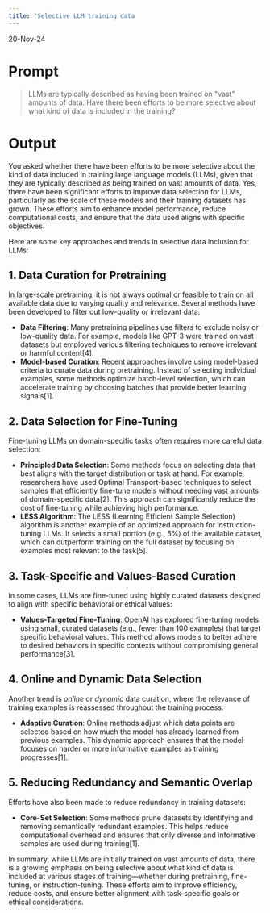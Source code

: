 ```yaml
---
title: "Selective LLM training data
---
```


20-Nov-24

# Prompt

> LLMs are typically described as having been trained on "vast" amounts of data. Have there been efforts to be more selective about what kind of data is included in the training?

# Output

You asked whether there have been efforts to be more selective about the kind of data included in training large language models (LLMs), given that they are typically described as being trained on vast amounts of data. Yes, there have been significant efforts to improve data selection for LLMs, particularly as the scale of these models and their training datasets has grown. These efforts aim to enhance model performance, reduce computational costs, and ensure that the data used aligns with specific objectives.

Here are some key approaches and trends in selective data inclusion for LLMs:

## **1. Data Curation for Pretraining**
In large-scale pretraining, it is not always optimal or feasible to train on all available data due to varying quality and relevance. Several methods have been developed to filter out low-quality or irrelevant data:
- **Data Filtering**: Many pretraining pipelines use filters to exclude noisy or low-quality data. For example, models like GPT-3 were trained on vast datasets but employed various filtering techniques to remove irrelevant or harmful content[4].
- **Model-based Curation**: Recent approaches involve using model-based criteria to curate data during pretraining. Instead of selecting individual examples, some methods optimize batch-level selection, which can accelerate training by choosing batches that provide better learning signals[1].

## **2. Data Selection for Fine-Tuning**
Fine-tuning LLMs on domain-specific tasks often requires more careful data selection:
- **Principled Data Selection**: Some methods focus on selecting data that best aligns with the target distribution or task at hand. For example, researchers have used Optimal Transport-based techniques to select samples that efficiently fine-tune models without needing vast amounts of domain-specific data[2]. This approach can significantly reduce the cost of fine-tuning while achieving high performance.
- **LESS Algorithm**: The LESS (Learning Efficient Sample Selection) algorithm is another example of an optimized approach for instruction-tuning LLMs. It selects a small portion (e.g., 5%) of the available dataset, which can outperform training on the full dataset by focusing on examples most relevant to the task[5].

## **3. Task-Specific and Values-Based Curation**
In some cases, LLMs are fine-tuned using highly curated datasets designed to align with specific behavioral or ethical values:
- **Values-Targeted Fine-Tuning**: OpenAI has explored fine-tuning models using small, curated datasets (e.g., fewer than 100 examples) that target specific behavioral values. This method allows models to better adhere to desired behaviors in specific contexts without compromising general performance[3].

## **4. Online and Dynamic Data Selection**
Another trend is *online* or *dynamic* data curation, where the relevance of training examples is reassessed throughout the training process:
- **Adaptive Curation**: Online methods adjust which data points are selected based on how much the model has already learned from previous examples. This dynamic approach ensures that the model focuses on harder or more informative examples as training progresses[1].

## **5. Reducing Redundancy and Semantic Overlap**
Efforts have also been made to reduce redundancy in training datasets:
- **Core-Set Selection**: Some methods prune datasets by identifying and removing semantically redundant examples. This helps reduce computational overhead and ensures that only diverse and informative samples are used during training[1].

In summary, while LLMs are initially trained on vast amounts of data, there is a growing emphasis on being selective about what kind of data is included at various stages of training—whether during pretraining, fine-tuning, or instruction-tuning. These efforts aim to improve efficiency, reduce costs, and ensure better alignment with task-specific goals or ethical considerations.

 